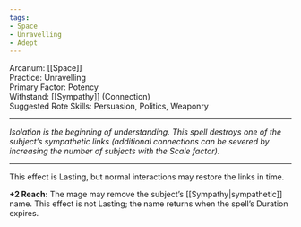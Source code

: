 ```yaml
---
tags:
- Space
- Unravelling
- Adept
---
```


Arcanum: [[Space]]\
Practice: Unravelling\
Primary Factor: Potency\
Withstand: [[Sympathy]] (Connection)\
Suggested Rote Skills: Persuasion, Politics, Weaponry

---

_Isolation is the beginning of understanding. This spell destroys one of the subject’s sympathetic links (additional connections can be severed by increasing the number of subjects with the Scale factor)._

---

This effect is Lasting, but normal interactions may restore the links in time.

**+2 Reach:** The mage may remove the subject’s [[Sympathy|sympathetic]] name. This effect is not Lasting; the name returns when the spell’s Duration expires.